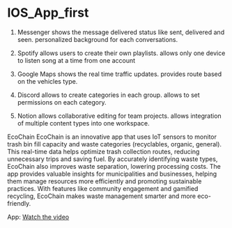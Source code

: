 # IOS_App_first

1. Messenger
    shows the message delivered status like sent, delivered and seen.
    personalized background for each conversations.

2. Spotify
    allows users to create their own playlists.
    allows only one device to listen song at a time from one account

3. Google Maps
    shows the real time traffic updates.
    provides route based on the vehicles type.

4. Discord
    allows to create categories in each group.
    allows to set permissions on each category.

5. Notion
    allows collaborative editing for team projects.
    allows integration of multiple content types into one workspace.


EcoChain
EcoChain is an innovative app that uses IoT sensors to monitor trash bin fill capacity and waste categories (recyclables, organic, general). This real-time data helps optimize trash collection routes, reducing unnecessary trips and saving fuel. By accurately identifying waste types, EcoChain also improves waste separation, lowering processing costs. The app provides valuable insights for municipalities and businesses, helping them manage resources more efficiently and promoting sustainable practices. With features like community engagement and gamified recycling, EcoChain makes waste management smarter and more eco-friendly.

App:
[Watch the video](https://www.loom.com/share/0533b6181ddd40a487ade7ab7d4c2ad0)
